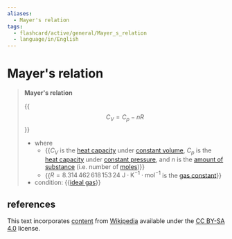 ```yaml
---
aliases:
  - Mayer's relation
tags:
  - flashcard/active/general/Mayer_s_relation
  - language/in/English
---
```


# Mayer's relation

> __Mayer's relation__
>
> {{$$C_V = C_p - nR$$}}
>
> - where
>   - {{$C_V$ is the [heat capacity](heat%20capacity.md) under [constant volume](isochoric%20process.md), $C_p$ is the [heat capacity](heat%20capacity.md) under [constant pressure](isobaric%20process.md), and $n$ is the [amount of substance](amount%20of%20substance.md) (i.e. number of [moles](mole%20(unit).md))}}
>   - {{$R = 8.314\,462\,618\,153\,24 \mathrm{\ J \cdot K^{−1} \cdot mol^{−1} }$ is the [gas constant](gas%20constant.md)}}
> - condition: {{[ideal gas](ideal%20gas.md)}} <!--SR:!2026-01-19,523,310!2024-09-14,205,310!2025-01-20,229,250!2025-10-03,458,310-->

## references

This text incorporates [content](https://en.wikipedia.org/wiki/Mayer's_relation) from [Wikipedia](Wikipedia.md) available under the [CC BY-SA 4.0](https://creativecommons.org/licenses/by-sa/4.0/) license.
